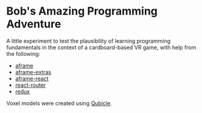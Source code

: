 # Bob's Amazing Programming Adventure

A little experiment to test the plausibility of learning programming fundamentals in the context of a cardboard-based VR game, with help from the following:

- [aframe](https://github.com/aframevr/aframe)
- [aframe-extras](https://github.com/donmccurdy/aframe-extras)
- [aframe-react](https://github.com/ngokevin/aframe-react)
- [react-router](https://github.com/ReactTraining/react-router)
- [redux](https://github.com/reactjs/redux)

Voxel models were created using [Qubicle](http://www.minddesk.com/).
